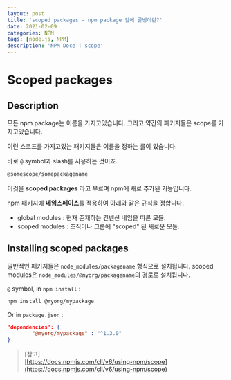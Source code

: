```yaml
---
layout: post
title: 'scoped packages - npm package 앞에 골뱅이란?'
date: 2021-02-09
categories: NPM
tags: [node.js, NPM]
description: 'NPM Doce | scope'
---
```


# Scoped packages

## Description

모든 npm package는 이름을 가지고있습니다. 그리고 약간의 패키지들은 scope를 가지고있습니다.

이런 스코프를 가지고있는 패키지들은 이름을 정하는 룰이 있습니다. 

바로 `@` symbol과 slash를 사용하는 것이죠.

```bash
@somescope/somepackagename
```

이것을 **scoped packages** 라고 부르며 npm에 새로 추가된 기능입니다.

npm 패키지에 **네임스페이스**를 적용하여 아래와 같은 규칙을 정합니다.

- global modules : 현재 존재하는 컨벤션 네임을 따른 모듈.
- scoped modules : 조직이나 그룹에 "scoped" 된 새로운 모듈.

## Installing scoped packages

일반적인 패키지들은 `node_modules/packagename` 형식으로 설치됩니다. scoped modules은 `node_modules/@myorg/packagename`의 경로로 설치됩니다.

`@` symbol, in `npm install` : 
```bash
npm install @myorg/mypackage
```
Or in `package.json` : 
```json
"dependencies": {
        "@myorg/mypackage" : "^1.3.0"
}
```

> [참고] <br>
> [https://docs.npmjs.com/cli/v6/using-npm/scope](https://docs.npmjs.com/cli/v6/using-npm/scope)
